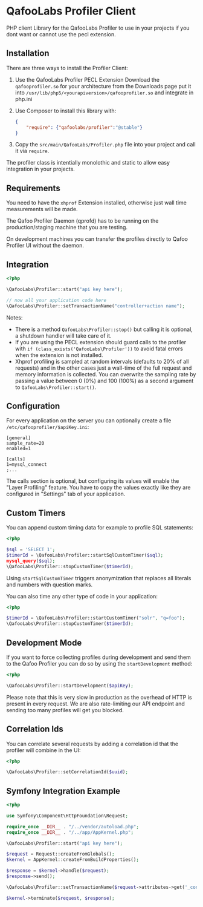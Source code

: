 # QafooLabs Profiler Client

PHP client Library for the QafooLabs Profiler to use in your projects
if you dont want or cannot use the pecl extension.

## Installation

There are three ways to install the Profiler Client:

1. Use the QafooLabs Profiler PECL Extension
   Download the `qafooprofiler.so` for your architecture from the Downloads page
   put it into `/usr/lib/php5/<yourapiversion>/qafooprofiler.so` and integrate in php.ini
2. Use Composer to install this library with:

   ```json
   {
       "require": {"qafoolabs/profiler":"@stable"}
   }
   ```

3. Copy the `src/main/QafooLabs/Profiler.php` file into your project and call it via `require`.

The profiler class is intentially monolothic and static to allow easy
integration in your projects.

## Requirements

You need to have the `xhprof` Extension installed, otherwise just wall time
measurements will be made.

The Qafoo Profiler Daemon (qprofd) has to be running on the production/staging
machine that you are testing.

On development machines you can transfer the profiles directly to Qafoo Profiler UI
without the daemon.

## Integration

```php
<?php

\QafooLabs\Profiler::start("api key here");

// now all your application code here
\QafooLabs\Profiler::setTransactionName("controller+action name");
```
Notes:

- There is a method `QafooLabs\Profiler::stop()` but calling it is optional, a
  shutdown handler will take care of it.
- If you are using the PECL extension should guard calls to the profiler with `if (class_exists('QafooLabs\Profiler'))`
  to avoid fatal errors when the extension is not installed.
- Xhprof profiling is sampled at random intervals (defaults to 20% of all requests)
  and in the other cases just a wall-time of the full request and memory information
  is collected. You can overwrite the sampling rate by passing a value between 0 (0%) and 100 (100%) as a second
  argument to `QafooLabs\Profiler::start()`.

## Configuration

For every application on the server you can optionally create a file `/etc/qafooprofiler/$apiKey.ini`:

    [general]
    sample_rate=20
    enabled=1

    [calls]
    1=mysql_connect
    ;...

The calls section is optional, but configuring its values will enable the "Layer Profiling" feature.
You have to copy the values exactly like they are configured in "Settings" tab of your application.

## Custom Timers

You can append custom timing data for example to profile SQL statements:

```php
<?php

$sql = 'SELECT 1';
$timerId = \QafooLabs\Profiler::startSqlCustomTimer($sql);
mysql_query($sql);
\QafooLabs\Profiler::stopCustomTimer($timerId);
```

Using `startSqlCustomTimer` triggers anonymization that replaces all literals
and numbers with question marks.

You can also time any other type of code in your application:

```php
<?php

$timerId = \QafooLabs\Profiler::startCustomTimer("solr", "q=foo");
\QafooLabs\Profiler::stopCustomTimer($timerId);
```

## Development Mode

If you want to force collecting profiles during development and send them to
the Qafoo Profiler you can do so by using the `startDevelopment` method:

```php
<?php

\QafooLabs\Profiler::startDevelopment($apiKey);
```

Please note that this is very slow in production as the overhead of HTTP is present
in every request. We are also rate-limiting our API endpoint and sending too many
profiles will get you blocked.

## Correlation Ids

You can correlate several requests by adding a correlation id that the profiler
will combine in the UI:

```php
<?php

\QafooLabs\Profiler::setCorrelationId($uuid);
```

## Symfony Integration Example

```php
<?php

use Symfony\Component\HttpFoundation\Request;

require_once __DIR__ . "/../vendor/autoload.php";
require_once __DIR__ . "/../app/AppKernel.php";

\QafooLabs\Profiler::start("api key here");

$request = Request::createFromGlobals();
$kernel = AppKernel::createFromBuildProperties();

$response = $kernel->handle($request);
$response->send();

\QafooLabs\Profiler::setTransactionName($request->attributes->get('_controller', 'notfound'));

$kernel->terminate($request, $response);
```
